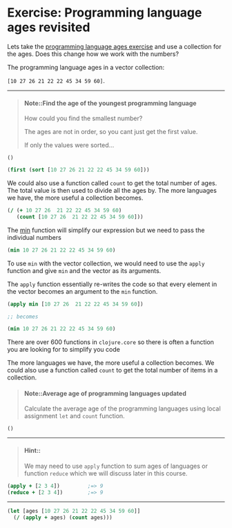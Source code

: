 # Exercise: Programming language ages revisited

Lets take the [programming language ages exercise](/simple-values/exercise-age-of-languages.html) and use a collection for the ages.  Does this change how we work with the numbers?

The programming language ages in a vector collection:

`[10 27 26 21 22 22 45 34 59 60]`.

------------------------------------------

> #### Note::Find the age of the youngest programming language
> How could you find the smallest number?
>
> The ages are not in order, so you cant just get the first value.
>
> If only the values were sorted...
```eval-clojure
()
```

<!--sec data-title="Reveal answer..." data-id="answer003" data-collapse=true ces-->

```clojure
(first (sort [10 27 26 21 22 22 45 34 59 60]))
```

We could also use a function called `count` to get the total number of ages.  The total value is then used to divide all the ages by.  The more languages we have, the more useful a collection becomes.

```clojure
(/ (+ 10 27 26  21 22 22 45 34 59 60)
   (count [10 27 26  21 22 22 45 34 59 60]))
```

The [min](https://clojuredocs.org/clojure.core/min) function will simplify our expression but we need to pass the individual numbers

```clojure
(min 10 27 26 21 22 22 45 34 59 60)
```

To use `min` with the vector collection, we would need to use the `apply` function and give `min` and the vector as its arguments.

The `apply` function essentially re-writes the code so that every element in the vector becomes an argument to the `min` function.

```clojure
(apply min [10 27 26  21 22 22 45 34 59 60])

;; becomes

(min 10 27 26 21 22 22 45 34 59 60)
```

There are over 600 functions in `clojure.core` so there is often a function you are looking for to simplify you code

<!--endsec-->

The more languages we have, the more useful a collection becomes.
We could also use a function called `count` to get the total number of items in a collection.

> #### Note::Average age of programming languages updated
> Calculate the average age of the programming languages
> using local assignment `let` and `count` function.
```eval-clojure
()
```

<hr / >

> #### Hint::
> We may need to use `apply` function to sum ages of languages or function `reduce`
> which we will discuss later in this course.
```clojure
(apply + [2 3 4])         ;=> 9
(reduce + [2 3 4])        ;=> 9
```

------------------------------------------

<!--sec data-title="Reveal answer..." data-id="answer004" data-collapse=true ces-->

```clojure
(let [ages [10 27 26 21 22 22 45 34 59 60]]
  (/ (apply + ages) (count ages)))
```

<!--endsec-->
